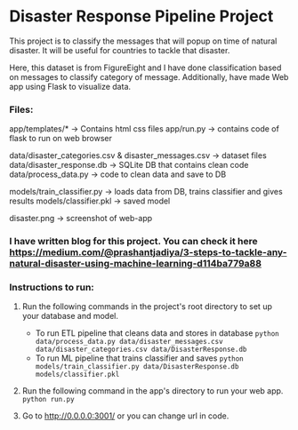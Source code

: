 # Disaster Response Pipeline Project
This project is to classify the messages that will popup on time of natural disaster. It will be useful for countries to tackle that disaster.

Here, this dataset is from FigureEight and I have done classification based on messages to classify category of message. Additionally, have made Web app using Flask to visualize data.

### Files:
app/templates/* -> Contains html css files
app/run.py -> contains code of flask to run on web browser

data/disaster_categories.csv & disaster_messages.csv -> dataset files
data/disaster_response.db -> SQLite DB that contains clean code
data/process_data.py -> code to clean data and save to DB

models/train_classifier.py -> loads data from DB, trains classifier and gives results
models/classifier.pkl -> saved model

disaster.png -> screenshot of web-app

### I have written blog for this project. You can check it here https://medium.com/@prashantjadiya/3-steps-to-tackle-any-natural-disaster-using-machine-learning-d114ba779a88


### Instructions to run:
1. Run the following commands in the project's root directory to set up your database and model.

    - To run ETL pipeline that cleans data and stores in database
        `python data/process_data.py data/disaster_messages.csv data/disaster_categories.csv data/DisasterResponse.db`
    - To run ML pipeline that trains classifier and saves
        `python models/train_classifier.py data/DisasterResponse.db models/classifier.pkl`

2. Run the following command in the app's directory to run your web app.
    `python run.py`

3. Go to http://0.0.0.0:3001/ or you can change url in code.
